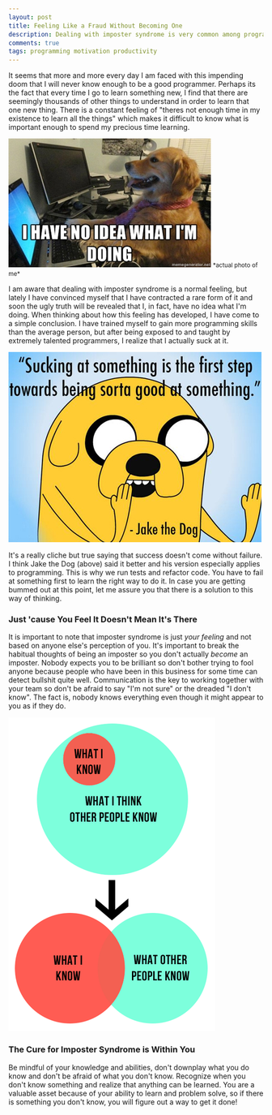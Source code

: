 ```yaml
---
layout: post
title: Feeling Like a Fraud Without Becoming One
description: Dealing with imposter syndrome is very common among programmers. The fact is, you are the only one that views yourself as an imposter. So here's how to get over that habitual way of thinking that you're a fraud.
comments: true
tags: programming motivation productivity
---
```


It seems that more and more every day I am faced with this impending doom that I will never know enough to be a good programmer. Perhaps its the fact that every time I go to learn something new, I find that there are seemingly thousands of other things to understand in order to learn that one new thing. There is a constant feeling of "theres not enough time in my existence to learn all the things" which makes it difficult to know what is important enough to spend my precious time learning.

<img src="/img/no-idea.jpg">
<small>*actual photo of me*</small>

I am aware that dealing with imposter syndrome is a normal feeling, but lately I have convinced myself that I have contracted a rare form of it and soon the ugly truth will be revealed that I, in fact, have no idea what I'm doing. When thinking about how this feeling has developed, I have come to a simple conclusion. I have trained myself to gain more programming skills than the average person, but after being exposed to and taught by extremely talented programmers, I realize that I actually suck at it.

<img src="/img/fail-jake-suck.jpg" alt="Sucking at something is the first step to being sorta good at something.">

It's a really cliche but true saying that success doesn't come without failure. I think Jake the Dog (above) said it better and his version especially applies to programming. This is why we run tests and refactor code. You have to fail at something first to learn the right way to do it. In case you are getting bummed out at this point, let me assure you that there is a solution to this way of thinking.

### Just 'cause You Feel It Doesn't Mean It's There
It is important to note that imposter syndrome is just <i>your feeling</i> and not based on anyone else's perception of you. It's important to break the habitual thoughts of being an imposter so you don't actually <i>become</i> an imposter. Nobody expects you to be brilliant so don't bother trying to fool anyone because people who have been in this business for some time can detect bullshit quite well. Communication is the key to working together with your team so don't be afraid to say "I'm not sure" or the dreaded "I don't know". The fact is, nobody knows everything even though it might appear to you as if they do.

<img src="/img/imposter-flowchart.png">

### The Cure for Imposter Syndrome is Within You
Be mindful of your knowledge and abilities, don't downplay what you do know and don't be afraid of what you don't know. Recognize when you don't know something and realize that anything can be learned. You are a valuable asset because of your ability to learn and problem solve, so if there is something you don't know, you will figure out a way to get it done!
